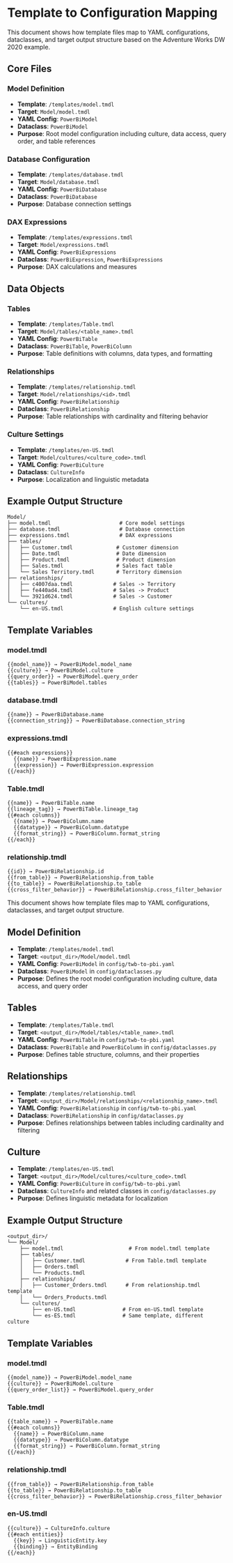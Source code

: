 # Template to Configuration Mapping

This document shows how template files map to YAML configurations, dataclasses, and target output structure based on the Adventure Works DW 2020 example.

## Core Files

### Model Definition
- **Template**: `/templates/model.tmdl`
- **Target**: `Model/model.tmdl`
- **YAML Config**: `PowerBiModel`
- **Dataclass**: `PowerBiModel`
- **Purpose**: Root model configuration including culture, data access, query order, and table references

### Database Configuration
- **Template**: `/templates/database.tmdl`
- **Target**: `Model/database.tmdl`
- **YAML Config**: `PowerBiDatabase`
- **Dataclass**: `PowerBiDatabase`
- **Purpose**: Database connection settings

### DAX Expressions
- **Template**: `/templates/expressions.tmdl`
- **Target**: `Model/expressions.tmdl`
- **YAML Config**: `PowerBiExpressions`
- **Dataclass**: `PowerBiExpression`, `PowerBiExpressions`
- **Purpose**: DAX calculations and measures

## Data Objects

### Tables
- **Template**: `/templates/Table.tmdl`
- **Target**: `Model/tables/<table_name>.tmdl`
- **YAML Config**: `PowerBiTable`
- **Dataclass**: `PowerBiTable`, `PowerBiColumn`
- **Purpose**: Table definitions with columns, data types, and formatting

### Relationships
- **Template**: `/templates/relationship.tmdl`
- **Target**: `Model/relationships/<id>.tmdl`
- **YAML Config**: `PowerBiRelationship`
- **Dataclass**: `PowerBiRelationship`
- **Purpose**: Table relationships with cardinality and filtering behavior

### Culture Settings
- **Template**: `/templates/en-US.tmdl`
- **Target**: `Model/cultures/<culture_code>.tmdl`
- **YAML Config**: `PowerBiCulture`
- **Dataclass**: `CultureInfo`
- **Purpose**: Localization and linguistic metadata

## Example Output Structure

```
Model/
├── model.tmdl                      # Core model settings
├── database.tmdl                   # Database connection
├── expressions.tmdl                # DAX expressions
├── tables/
│   ├── Customer.tmdl              # Customer dimension
│   ├── Date.tmdl                  # Date dimension
│   ├── Product.tmdl               # Product dimension
│   ├── Sales.tmdl                 # Sales fact table
│   └── Sales Territory.tmdl       # Territory dimension
├── relationships/
│   ├── c4007daa.tmdl             # Sales -> Territory
│   ├── fe440ad4.tmdl             # Sales -> Product
│   └── 3921d624.tmdl             # Sales -> Customer
└── cultures/
    └── en-US.tmdl                # English culture settings
```

## Template Variables

### model.tmdl
```
{{model_name}} → PowerBiModel.model_name
{{culture}} → PowerBiModel.culture
{{query_order}} → PowerBiModel.query_order
{{tables}} → PowerBiModel.tables
```

### database.tmdl
```
{{name}} → PowerBiDatabase.name
{{connection_string}} → PowerBiDatabase.connection_string
```

### expressions.tmdl
```
{{#each expressions}}
  {{name}} → PowerBiExpression.name
  {{expression}} → PowerBiExpression.expression
{{/each}}
```

### Table.tmdl
```
{{name}} → PowerBiTable.name
{{lineage_tag}} → PowerBiTable.lineage_tag
{{#each columns}}
  {{name}} → PowerBiColumn.name
  {{datatype}} → PowerBiColumn.datatype
  {{format_string}} → PowerBiColumn.format_string
{{/each}}
```

### relationship.tmdl
```
{{id}} → PowerBiRelationship.id
{{from_table}} → PowerBiRelationship.from_table
{{to_table}} → PowerBiRelationship.to_table
{{cross_filter_behavior}} → PowerBiRelationship.cross_filter_behavior
```

This document shows how template files map to YAML configurations, dataclasses, and target output structure.

## Model Definition

- **Template**: `/templates/model.tmdl`
- **Target**: `<output_dir>/Model/model.tmdl`
- **YAML Config**: `PowerBiModel` in `config/twb-to-pbi.yaml`
- **Dataclass**: `PowerBiModel` in `config/dataclasses.py`
- **Purpose**: Defines the root model configuration including culture, data access, and query order

## Tables

- **Template**: `/templates/Table.tmdl`
- **Target**: `<output_dir>/Model/tables/<table_name>.tmdl`
- **YAML Config**: `PowerBiTable` in `config/twb-to-pbi.yaml`
- **Dataclass**: `PowerBiTable` and `PowerBiColumn` in `config/dataclasses.py`
- **Purpose**: Defines table structure, columns, and their properties

## Relationships

- **Template**: `/templates/relationship.tmdl`
- **Target**: `<output_dir>/Model/relationships/<relationship_name>.tmdl`
- **YAML Config**: `PowerBiRelationship` in `config/twb-to-pbi.yaml`
- **Dataclass**: `PowerBiRelationship` in `config/dataclasses.py`
- **Purpose**: Defines relationships between tables including cardinality and filtering

## Culture

- **Template**: `/templates/en-US.tmdl`
- **Target**: `<output_dir>/Model/cultures/<culture_code>.tmdl`
- **YAML Config**: `PowerBiCulture` in `config/twb-to-pbi.yaml`
- **Dataclass**: `CultureInfo` and related classes in `config/dataclasses.py`
- **Purpose**: Defines linguistic metadata for localization

## Example Output Structure

```
<output_dir>/
└── Model/
    ├── model.tmdl                     # From model.tmdl template
    ├── tables/
    │   ├── Customer.tmdl             # From Table.tmdl template
    │   ├── Orders.tmdl              
    │   └── Products.tmdl
    ├── relationships/
    │   ├── Customer_Orders.tmdl      # From relationship.tmdl template
    │   └── Orders_Products.tmdl
    └── cultures/
        ├── en-US.tmdl               # From en-US.tmdl template
        └── es-ES.tmdl               # Same template, different culture

```

## Template Variables

### model.tmdl
```
{{model_name}} → PowerBiModel.model_name
{{culture}} → PowerBiModel.culture
{{query_order_list}} → PowerBiModel.query_order
```

### Table.tmdl
```
{{table_name}} → PowerBiTable.name
{{#each columns}}
  {{name}} → PowerBiColumn.name
  {{datatype}} → PowerBiColumn.datatype
  {{format_string}} → PowerBiColumn.format_string
{{/each}}
```

### relationship.tmdl
```
{{from_table}} → PowerBiRelationship.from_table
{{to_table}} → PowerBiRelationship.to_table
{{cross_filter_behavior}} → PowerBiRelationship.cross_filter_behavior
```

### en-US.tmdl
```
{{culture}} → CultureInfo.culture
{{#each entities}}
  {{key}} → LinguisticEntity.key
  {{binding}} → EntityBinding
{{/each}}
```
